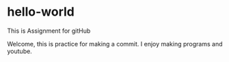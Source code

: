# hello-world
This is Assignment for gitHub

Welcome, this is practice for making a commit. I enjoy making programs and youtube. 
